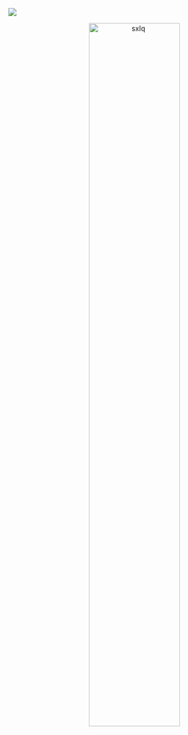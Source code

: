 [![](https://komarev.com/ghpvc/?username=sxlq&style=flat-square&color=1d1e2c)](https://github.com/sxlq)
<p align = "center">
<img src="https://github-readme-streak-stats.herokuapp.com?user=sxlq&theme=dark&hide_border=true&date_format=M%20j%5B%2C%20Y%5D" alt="sxlq" width = "60%"/>
</p>
